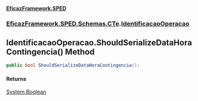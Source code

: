 #### [EficazFramework.SPED](EficazFrameworkSPED.md 'EficazFramework SPED')
### [EficazFramework.SPED.Schemas.CTe](EficazFramework.SPED.Schemas.CTe.md 'EficazFramework.SPED.Schemas.CTe').[IdentificacaoOperacao](EficazFramework.SPED.Schemas.CTe/IdentificacaoOperacao.md 'EficazFramework.SPED.Schemas.CTe.IdentificacaoOperacao')

## IdentificacaoOperacao.ShouldSerializeDataHoraContingencia() Method

```csharp
public bool ShouldSerializeDataHoraContingencia();
```

#### Returns
[System.Boolean](https://docs.microsoft.com/en-us/dotnet/api/System.Boolean 'System.Boolean')
